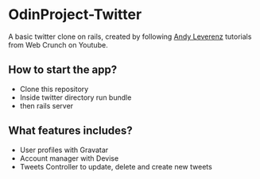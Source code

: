 # OdinProject-Twitter

A basic twitter clone on rails, created by following [Andy Leverenz](https://www.youtube.com/watch?time_continue=1&v=5gUysPm64a4&feature=emb_logo) tutorials from Web Crunch on Youtube.

## How to start the app?
- Clone this repository
- Inside twitter directory run bundle
- then rails server

## What features includes?
- User profiles with Gravatar
- Account manager with Devise
- Tweets Controller to update, delete and create new tweets
